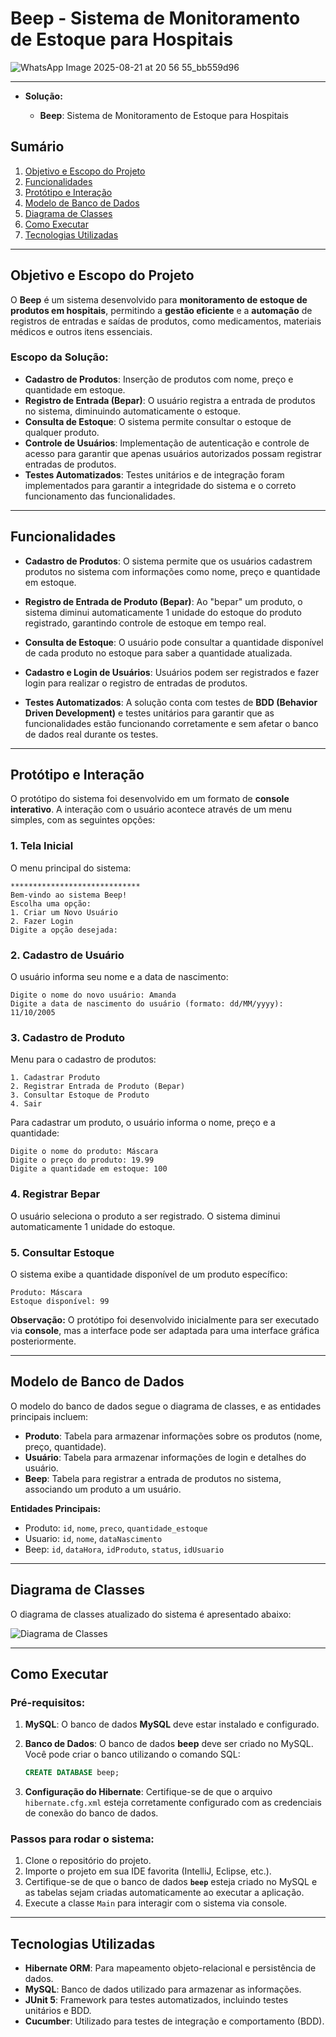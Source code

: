 # Beep - Sistema de Monitoramento de Estoque para Hospitais

![WhatsApp Image 2025-08-21 at 20 56 55_bb559d96](https://github.com/user-attachments/assets/5af38c5a-500c-4380-aecf-ee2efe922ec0)

---

* **Solução:**

  * **Beep**: Sistema de Monitoramento de Estoque para Hospitais

## Sumário

1. [Objetivo e Escopo do Projeto](#objetivo-e-escopo-do-projeto)
2. [Funcionalidades](#funcionalidades)
3. [Protótipo e Interação](#protótipo-e-interação)
4. [Modelo de Banco de Dados](#modelo-de-banco-de-dados)
5. [Diagrama de Classes](#diagrama-de-classes)
6. [Como Executar](#como-executar)
7. [Tecnologias Utilizadas](#tecnologias-utilizadas)

---

## Objetivo e Escopo do Projeto

O **Beep** é um sistema desenvolvido para **monitoramento de estoque de produtos em hospitais**, permitindo a **gestão eficiente** e a **automação** de registros de entradas e saídas de produtos, como medicamentos, materiais médicos e outros itens essenciais.

### Escopo da Solução:

* **Cadastro de Produtos**: Inserção de produtos com nome, preço e quantidade em estoque.
* **Registro de Entrada (Bepar)**: O usuário registra a entrada de produtos no sistema, diminuindo automaticamente o estoque.
* **Consulta de Estoque**: O sistema permite consultar o estoque de qualquer produto.
* **Controle de Usuários**: Implementação de autenticação e controle de acesso para garantir que apenas usuários autorizados possam registrar entradas de produtos.
* **Testes Automatizados**: Testes unitários e de integração foram implementados para garantir a integridade do sistema e o correto funcionamento das funcionalidades.

---

## Funcionalidades

* **Cadastro de Produtos**: O sistema permite que os usuários cadastrem produtos no sistema com informações como nome, preço e quantidade em estoque.

* **Registro de Entrada de Produto (Bepar)**: Ao "bepar" um produto, o sistema diminui automaticamente 1 unidade do estoque do produto registrado, garantindo controle de estoque em tempo real.

* **Consulta de Estoque**: O usuário pode consultar a quantidade disponível de cada produto no estoque para saber a quantidade atualizada.

* **Cadastro e Login de Usuários**: Usuários podem ser registrados e fazer login para realizar o registro de entradas de produtos.

* **Testes Automatizados**: A solução conta com testes de **BDD (Behavior Driven Development)** e testes unitários para garantir que as funcionalidades estão funcionando corretamente e sem afetar o banco de dados real durante os testes.

---

## Protótipo e Interação

O protótipo do sistema foi desenvolvido em um formato de **console interativo**. A interação com o usuário acontece através de um menu simples, com as seguintes opções:

### 1. Tela Inicial

O menu principal do sistema:

```
*****************************
Bem-vindo ao sistema Beep!
Escolha uma opção:
1. Criar um Novo Usuário
2. Fazer Login
Digite a opção desejada:
```

### 2. Cadastro de Usuário

O usuário informa seu nome e a data de nascimento:

```
Digite o nome do novo usuário: Amanda
Digite a data de nascimento do usuário (formato: dd/MM/yyyy): 11/10/2005
```

### 3. Cadastro de Produto

Menu para o cadastro de produtos:

```
1. Cadastrar Produto
2. Registrar Entrada de Produto (Bepar)
3. Consultar Estoque de Produto
4. Sair
```

Para cadastrar um produto, o usuário informa o nome, preço e a quantidade:

```
Digite o nome do produto: Máscara
Digite o preço do produto: 19.99
Digite a quantidade em estoque: 100
```

### 4. Registrar Bepar

O usuário seleciona o produto a ser registrado. O sistema diminui automaticamente 1 unidade do estoque.

### 5. Consultar Estoque

O sistema exibe a quantidade disponível de um produto específico:

```
Produto: Máscara
Estoque disponível: 99
```

**Observação:** O protótipo foi desenvolvido inicialmente para ser executado via **console**, mas a interface pode ser adaptada para uma interface gráfica posteriormente.

---

## Modelo de Banco de Dados

O modelo do banco de dados segue o diagrama de classes, e as entidades principais incluem:

* **Produto**: Tabela para armazenar informações sobre os produtos (nome, preço, quantidade).
* **Usuário**: Tabela para armazenar informações de login e detalhes do usuário.
* **Beep**: Tabela para registrar a entrada de produtos no sistema, associando um produto a um usuário.

**Entidades Principais:**

* Produto: `id`, `nome`, `preco`, `quantidade_estoque`
* Usuario: `id`, `nome`, `dataNascimento`
* Beep: `id`, `dataHora`, `idProduto`, `status`, `idUsuario`

---

## Diagrama de Classes

O diagrama de classes atualizado do sistema é apresentado abaixo:

![Diagrama de Classes](A_UML_class_diagram_in_the_image_illustrates_a_sys.png)

---

## Como Executar

### Pré-requisitos:

1. **MySQL**: O banco de dados **MySQL** deve estar instalado e configurado.
2. **Banco de Dados**: O banco de dados **beep** deve ser criado no MySQL. Você pode criar o banco utilizando o comando SQL:

   ```sql
   CREATE DATABASE beep;
   ```
3. **Configuração do Hibernate**: Certifique-se de que o arquivo `hibernate.cfg.xml` esteja corretamente configurado com as credenciais de conexão do banco de dados.

### Passos para rodar o sistema:

1. Clone o repositório do projeto.
2. Importe o projeto em sua IDE favorita (IntelliJ, Eclipse, etc.).
3. Certifique-se de que o banco de dados **`beep`** esteja criado no MySQL e as tabelas sejam criadas automaticamente ao executar a aplicação.
4. Execute a classe `Main` para interagir com o sistema via console.

---

## Tecnologias Utilizadas

* **Hibernate ORM**: Para mapeamento objeto-relacional e persistência de dados.
* **MySQL**: Banco de dados utilizado para armazenar as informações.
* **JUnit 5**: Framework para testes automatizados, incluindo testes unitários e BDD.
* **Cucumber**: Utilizado para testes de integração e comportamento (BDD).
